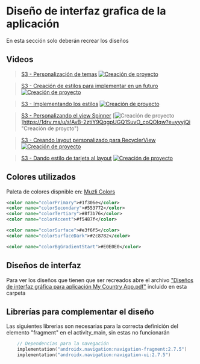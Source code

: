 # Diseño de interfaz grafica de la aplicación

En esta sección solo deberán recrear los diseños

## Videos
> [S3 - Personalización de temas](https://1drv.ms/u/s!AvB-2ztiY9QqgpUByL89noSc98F-hw?e=cNjJH6)
[![Creación de proyecto](./thumbnail1.png)](https://1drv.ms/u/s!AvB-2ztiY9QqgpUByL89noSc98F-hw?e=cNjJH6 "Creación de proycto")

> [S3 - Creación de estilos para implementar en un futuro](https://1drv.ms/u/s!AvB-2ztiY9QqgpUEofT75CcTRRSdIw?e=YtGX5s)
[![Creación de proyecto](./thumbnail2.png)](https://1drv.ms/u/s!AvB-2ztiY9QqgpUEofT75CcTRRSdIw?e=YtGX5s "Creación de proycto")

> [S3 - Implementando los estilos](https://1drv.ms/u/s!AvB-2ztiY9QqgpUFXwfOcLMBRv-6kw?e=nIVcyb)
[![Creación de proyecto](./thumbnail3.png)](https://1drv.ms/u/s!AvB-2ztiY9QqgpUFXwfOcLMBRv-6kw?e=nIVcyb "Creación de proycto")

> [S3 - Personalizando el view Spinner](https://1drv.ms/u/s!AvB-2ztiY9QqgpUGQ1SuvO_coQOIqw?e=yyyjQi)
[![Creación de proyecto](./thumbnail4.png)]https://1drv.ms/u/s!AvB-2ztiY9QqgpUGQ1SuvO_coQOIqw?e=yyyjQi "Creación de proycto")

> [S3 - Creando layout personalizado para RecyclerView](https://1drv.ms/u/s!AvB-2ztiY9QqgpUHeTWj9ze2hS6uHw?e=gwWZ0U)
[![Creación de proyecto](./thumbnail5.png)](https://1drv.ms/u/s!AvB-2ztiY9QqgpUHeTWj9ze2hS6uHw?e=gwWZ0U "Creación de proycto")

> [S3 - Dando estilo de tarjeta al layout](https://1drv.ms/u/s!AvB-2ztiY9QqgpUIpeYWWrpQIlfwNw?e=zOH77K)
[![Creación de proyecto](./thumbnail6.png)](https://1drv.ms/u/s!AvB-2ztiY9QqgpUIpeYWWrpQIlfwNw?e=zOH77K "Creación de proycto")

## Colores utilizados

Paleta de colores dispnible en: [Muzli Colors](https://colors.muz.li/palette/272643/ffffff/e3f6f5/bae8e8/c5deed)

```xml
<color name="colorPrimary">#1f306e</color>
<color name="colorSecondary">#553772</color>
<color name="colorTertiary">#8f3b76</color>
<color name="colorAccent">#f5487f</color>

<color name="colorSurface">#e3f6f5</color>
<color name="colorSurfaceDark">#2c8782</color>

<color name="colorBgGradientStart">#E0E0E0</color>
```

## Diseños de interfaz

Para ver los diseños que tienen que ser recreados abre el archivo ["Diseños de interfaz gráfica para aplicación My Country App.pdf"](./Diseños%20de%20interfaz%20gráfica%20para%20aplicación%20My%20Country%20App.pdf) incluido en esta carpeta

## Librerías para complementar el diseño

Las siguientes librerias son necesarias para la correcta definición del elemento "fragment" en el activity_main, sin estas no funcionarán

```c
    // Dependencias para la navegación
    implementation("androidx.navigation:navigation-fragment:2.7.5")
    implementation("androidx.navigation:navigation-ui:2.7.5")
```